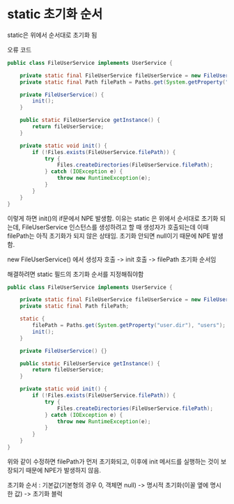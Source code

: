 # static 초기화 순서

static은 위에서 순서대로 초기화 됨

오류 코드

```java
public class FileUserService implements UserService {

    private static final FileUserService fileUserService = new FileUserService();
    private static final Path filePath = Paths.get(System.getProperty("user.dir"), "users");

    private FileUserService() {
        init();
    }

    public static FileUserService getInstance() {
        return fileUserService;
    }

    private static void init() {
        if (!Files.exists(FileUserService.filePath)) {
            try {
                Files.createDirectories(FileUserService.filePath);
            } catch (IOException e) {
                throw new RuntimeException(e);
            }
        }
    }
}
```

이렇게 하면 init()의 if문에서 NPE 발생함. 이유는 static 은 위에서 순서대로 초기화 되는데, FileUserService 인스턴스를 생성하려고 할 때 생성자가 호출되는데 이때 filePath는 아직 초기화가 되지 않은 상태임. 초기화 안되면 null이기 때문에 NPE 발생함.

new FileUserService() 에서 생성자 호출 -> init 호출 -> filePath 초기화 순서임

해결하려면 static 필드의 초기화 순서를 지정해줘야함

```java
public class FileUserService implements UserService {

    private static final FileUserService fileUserService = new FileUserService();
    private static final Path filePath;

    static {
        filePath = Paths.get(System.getProperty("user.dir"), "users");
        init();
    }

    private FileUserService() {}

    public static FileUserService getInstance() {
        return fileUserService;
    }

    private static void init() {
        if (!Files.exists(FileUserService.filePath)) {
            try {
                Files.createDirectories(FileUserService.filePath);
            } catch (IOException e) {
                throw new RuntimeException(e);
            }
        }
    }
}
```

위와 같이 수정하면 filePath가 먼저 초기화되고, 이후에 init 메서드를 실행하는 것이 보장되기 때문에 NPE가 발생하지 않음.

초기화 순서 : 기본값(기본형의 경우 0, 객체면 null) -> 명시적 초기화(이꼴 옆에 명시한 값) -> 초기화 블럭